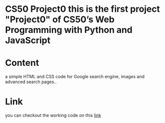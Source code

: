 # CS50 Project0 this is the first project "Project0" of CS50’s Web Programming with Python and JavaScript

# Content

a simple HTML and CSS code for Google search engine, images and advanced search pages..

# Link

you can checkout the working code on this [link](https://radwanalqahtani.github.io/project0/)